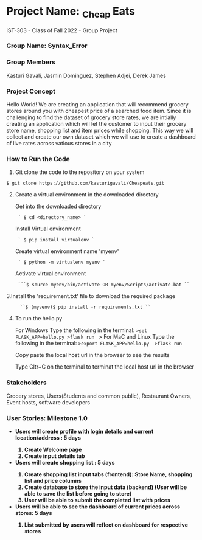 # Project Name: <sub>  Cheap </sub>Eats
IST-303 - Class of Fall 2022 - Group Project

### Group Name: Syntax_Error 

### Group Members
Kasturi Gavali, Jasmin Dominguez, Stephen Adjei, Derek James 

### Project Concept 
Hello World! We are creating an application that will recommend grocery stores around you with cheapest price of a searched food item.
Since it is challenging to find the dataset of grocery store rates, we are intially creating an application which will let the customer to input
their grocery store name, shopping list and item prices while shopping.
This way we will collect and create our own dataset which we will use to create a dashboard of live rates across vatious stores in a city 

### How to Run the Code 

1. Git clone the code to the repository on your system 

` $ git clone https://github.com/kasturigavali/Cheapeats.git `

2. Create a virtual environment in the downloaded directory 

     Get into the downloaded directory
     
        ` $ cd <directory_name> `
        
     Install Virtual environment 
     
        ` $ pip install virtualenv `
        
     Create virtual environment name 'myenv' 
     
        ` $ python -m virtualenv myenv `
        
     Activate virtual environment 
     
        ```$ source myenv/bin/activate OR myenv/Scripts/activate.bat ``
        
3.Install the 'requirement.txt' file to download the required package 

         ``$ (myvenv)$ pip install -r requirements.txt ``
         
4. To run the hello.py 

      For Windows Type the following in the terminal:
        ```>set FLASK_APP=hello.py
           >flask run ```
           >
      For MaC and Linux Type the following in the terminal:
        ``` >export FLASK_APP=hello.py 
            >flask run ```
            
      Copy paste the local host url in the browser to see the results
      
      Type Cltr+C on the terminal to terminat the local host url in the browser 


### Stakeholders 
Grocery stores, Users(Students and common public), Restaurant Owners, Event hosts, software developers 

<h3><strong> User Stories: Milestone 1.0<strong></h3>
<ul>
    <li>Users will create profile with login details and current location/address : 5 days</li>
    <ol>
        <li>Create Welcome page</li>
        <li>Create input details tab </li>
     </ol>
    <li>Users will create shopping list : 5 days</li>
    <ol>
        <li> Create shopping list input tabs (frontend): Store Name, shopping list and price columns </li>
        <li> Create database to store the input data (backend)
    (User will be able to save the list before going to store)
        <li> User will be able to submit the completed list with prices </li>
    </ol>
    <li>Users will be able to see the dashboard of current prices across stores: 5 days</li>
    <ol>
        <li>List submitted by users will reflect on dashboard for respective stores</li>
    </ol>
</ul>


        
        
        
